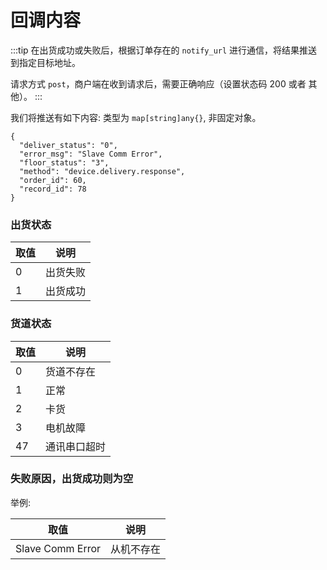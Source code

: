 # 回调内容

:::tip
在出货成功或失败后，根据订单存在的 `notify_url` 进行通信，将结果推送到指定目标地址。

请求方式 `post`，商户端在收到请求后，需要正确响应（设置状态码 200 或者 其他）。
:::

我们将推送有如下内容: 类型为 `map[string]any{}`, 非固定对象。

```
{
  "deliver_status": "0",
  "error_msg": "Slave Comm Error",
  "floor_status": "3",
  "method": "device.delivery.response",
  "order_id": 60,
  "record_id": 78
}
```

### <Badge type="danger" text="deliver_status" /> 出货状态

| 取值 | 说明     |
| ---- | -------- |
| 0    | 出货失败 |
| 1    | 出货成功 |


### <Badge type="danger" text="floor_status" /> 货道状态

| 取值 | 说明         |
| ---- | ------------ |
| 0    | 货道不存在   |
| 1    | 正常         |
| 2    | 卡货         |
| 3    | 电机故障     |
| 47   | 通讯串口超时 |


### <Badge type="danger" text="fail_reason" /> 失败原因，出货成功则为空

举例: 

| 取值             | 说明       |
| ---------------- | ---------- |
| Slave Comm Error | 从机不存在 |
